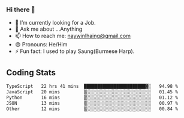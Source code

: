 ### Hi there 👋

- 🔭 I’m currently looking for a Job.
- 💬 Ask me about ...Anything
- 📫 How to reach me: naywinlhaing@gmail.com
- 😄 Pronouns: He/Him
- ⚡ Fun fact: I used to play Saung(Burmese Harp).


## Coding Stats
<!--START_SECTION:waka-->

```txt
TypeScript   22 hrs 41 mins  ███████████████████████▓░   94.98 %
JavaScript   20 mins         ▒░░░░░░░░░░░░░░░░░░░░░░░░   01.45 %
Python       16 mins         ▒░░░░░░░░░░░░░░░░░░░░░░░░   01.12 %
JSON         13 mins         ▒░░░░░░░░░░░░░░░░░░░░░░░░   00.97 %
Other        12 mins         ▒░░░░░░░░░░░░░░░░░░░░░░░░   00.84 %
```

<!--END_SECTION:waka-->
